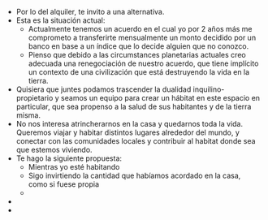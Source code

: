 - Por lo del alquiler, te invito a una alternativa.
- Esta es la situación actual:
	- Actualmente tenemos un acuerdo en el cual yo por 2 años más me comprometo a transferirte mensualmente un monto decidido por un banco en base a un índice que lo decide alguien que no conozco.
	- Pienso que debido a las circumstances planetarias actuales creo adecuada una renegociación de nuestro acuerdo, que tiene implícito un contexto de una civilización que está destruyendo la vida en la tierra.
- Quisiera que juntes podamos trascender la dualidad inquilino-propietario y seamos un equipo para crear un hábitat en este espacio en particular, que sea propenso a la salud de sus habitantes y de la tierra misma.
- No nos interesa atrincherarnos en la casa y quedarnos toda la vida. Queremos viajar y habitar distintos lugares alrededor del mundo, y conectar con las comunidades locales y contribuir al habitat donde sea que estemos viviendo.
- Te hago la siguiente propuesta:
	- Mientras yo esté habitando
	- Sigo invirtiendo la cantidad que habíamos acordado en la casa, como si fuese propia
	-
-
-